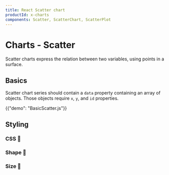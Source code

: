 ```yaml
---
title: React Scatter chart
productId: x-charts
components: Scatter, ScatterChart, ScatterPlot
---
```


# Charts - Scatter

<p class="description">Scatter charts express the relation between two variables, using points in a surface.</p>

## Basics

Scatter chart series should contain a `data` property containing an array of objects.
Those objects require `x`, `y`, and `id` properties.

{{"demo": "BasicScatter.js"}}

## Styling

### CSS 🚧

### Shape 🚧

### Size 🚧
